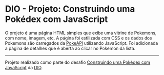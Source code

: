 # DIO - Projeto: Construindo uma Pokédex com JavaScript

O projeto é uma página HTML simples que exibe uma vitrine de Pokemons, com nome, imagem, etc. A página foi estilizada com CSS e os dados dos Pokemons são carregados da [PokeAPI](https://pokeapi.co) utilizando JavaScript. Foi adicionada a página de detalhes que é aberta ao clicar no Pokemon da lista.


---

Projeto realizado como parte do desafio [Construindo uma Pokédex com JavaScript](https://web.dio.me/project/construindo-uma-pokedex-com-javascript/learning/d3684309-5d5c-45d5-9715-c29127d65612) da [DIO](https://web.dio.me).
